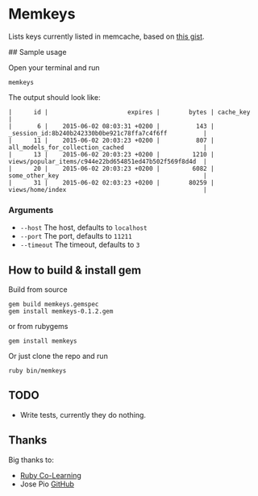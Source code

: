 # Memkeys

Lists keys currently listed in memcache, based on [this gist](https://gist.github.com/bkimble/1365005).

## Sample usage

Open your terminal and run

    memkeys 

The output should look like:

    |      id |                      expires |        bytes | cache_key                                             |
    |       6 |    2015-06-02 08:03:31 +0200 |          143 | _session_id:8b240b242330b0be921c78ffa7c4f6ff          |
    |      11 |    2015-06-02 20:03:23 +0200 |          807 | all_models_for_collection_cached                      |
    |      13 |    2015-06-02 20:03:23 +0200 |         1210 | views/popular_items/c944e22bd654851ed47b502f569f8d4d  |
    |      20 |    2015-06-02 20:03:23 +0200 |         6082 | some_other_key                                        |
    |      31 |    2015-06-02 02:03:23 +0200 |        80259 | views/home/index                                      |
    

### Arguments 

* `--host` The host, defaults to `localhost`
* `--port` The port, defaults to `11211`
* `--timeout` The timeout, defaults to `3`

## How to build & install gem

Build from source

    gem build memkeys.gemspec 
    gem install memkeys-0.1.2.gem

or from rubygems

    gem install memkeys

Or just clone the repo and run

    ruby bin/memkeys

## TODO

* Write tests, currently they do nothing.

## Thanks

Big thanks to: 
* [Ruby Co-Learning](http://www.meetup.com/opentechschool-berlin/events/219762691/)
* Jose Pio [GitHub](http://www.github.com/josetonyp)
